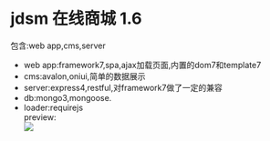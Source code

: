 # jdsm 在线商城 1.6
包含:web app,cms,server<br>
* web app:framework7,spa,ajax加载页面,内置的dom7和template7<br>
* cms:avalon,oniui,简单的数据展示<br>
* server:express4,restful,对framework7做了一定的兼容<br>
* db:mongo3,mongoose.<br>
* loader:requirejs<br>
preview:<br>
![](http://7xqhly.com1.z0.glb.clouddn.com/4.gif)

